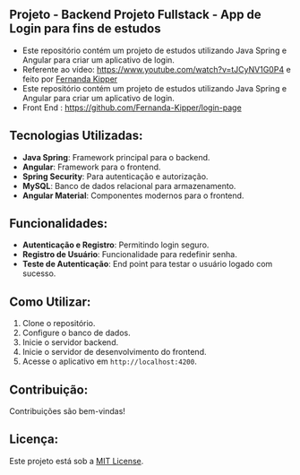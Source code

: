 ## Projeto - Backend Projeto Fullstack - App de Login para fins de estudos

- Este repositório contém um projeto de estudos utilizando Java Spring e Angular para criar um aplicativo de login.
- Referente ao vídeo: https://www.youtube.com/watch?v=tJCyNV1G0P4 e feito por [Fernanda Kipper](https://github.com/Fernanda-Kipper/Fernanda-Kipper)
- Este repositório contém um projeto de estudos utilizando Java Spring e Angular para criar um aplicativo de login.
- Front End : https://github.com/Fernanda-Kipper/login-page

## Tecnologias Utilizadas:
- **Java Spring**: Framework principal para o backend.
- **Angular**: Framework para o frontend.
- **Spring Security**: Para autenticação e autorização.
- **MySQL**: Banco de dados relacional para armazenamento.
- **Angular Material**: Componentes modernos para o frontend.

## Funcionalidades:
- **Autenticação e Registro**: Permitindo login seguro.
- **Registro de Usuário**: Funcionalidade para redefinir senha.
- **Teste de Autenticação**: End point para testar o usuário logado com sucesso.

## Como Utilizar:

1. Clone o repositório.
2. Configure o banco de dados.
3. Inicie o servidor backend.
4. Inicie o servidor de desenvolvimento do frontend.
5. Acesse o aplicativo em `http://localhost:4200`.

## Contribuição:
Contribuições são bem-vindas!

## Licença:
Este projeto está sob a [MIT License](LICENSE).
